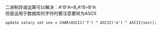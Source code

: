 二进制异或运算可以解决：A^B^A=B,A^B=B^A<br>
但是运用于数据库的字符时要注意要转为ASCII<br>
```myql
update salary set sex = CHAR(ASCII('f') ^ ASCII('m') ^ ASCII(sex));
```